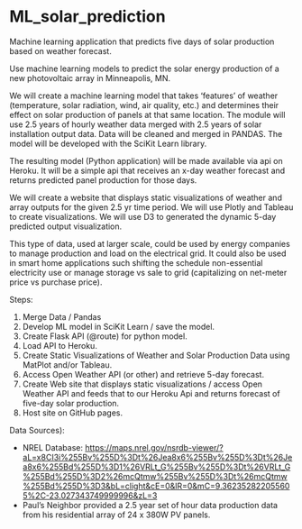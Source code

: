 # ML_solar_prediction
Machine learning application that predicts five days of solar production based on weather forecast.

Use machine learning models to predict the solar energy production of a new photovoltaic array in Minneapolis, MN.

We will create a machine learning model that takes ‘features’ of weather (temperature, solar radiation, wind, air quality, etc.) and determines their effect on solar production of panels at that same location. The module will use 2.5 years of hourly weather data merged with 2.5 years of solar installation output data.  Data will be cleaned and merged in PANDAS.  The model will be developed with the SciKit Learn library.

The resulting model (Python application) will be made available via api on Heroku.  It will be a simple api that receives an x-day weather forecast and returns predicted panel production for those days.

We will create a website that displays static visualizations of weather and array outputs for the given 2.5 yr time period.  We will use Plotly and Tableau to create visualizations.  We will use D3 to generated the dynamic 5-day predicted output visualization.

This type of data, used at larger scale, could be used by energy companies to manage production and load on the electrical grid.  It could also be used in smart home applications such shifting the schedule non-essential electricity use or manage storage vs sale to grid (capitalizing on net-meter price vs purchase price).

Steps:
1. Merge Data / Pandas
2. Develop ML model in SciKit Learn / save the model.
3. Create Flask API (@route) for python model.
4. Load API to Heroku.
5. Create Static Visualizations of Weather and Solar Production Data using MatPlot and/or Tableau.
6. Access Open Weather API (or other) and retrieve 5-day forecast.  
7. Create Web site that displays static visualizations / access Open Weather API and feeds that to our Heroku Api and returns forecast of five-day solar production.
8. Host site on GitHub pages.


Data Sources): 
- NREL Database:  https://maps.nrel.gov/nsrdb-viewer/?aL=x8CI3i%255Bv%255D%3Dt%26Jea8x6%255Bv%255D%3Dt%26Jea8x6%255Bd%255D%3D1%26VRLt_G%255Bv%255D%3Dt%26VRLt_G%255Bd%255D%3D2%26mcQtmw%255Bv%255D%3Dt%26mcQtmw%255Bd%255D%3D3&bL=clight&cE=0&lR=0&mC=9.362352822055605%2C-23.027343749999996&zL=3
- Paul’s Neighbor provided a 2.5 year set of hour data production data from his residential array of 24 x 380W PV panels.

